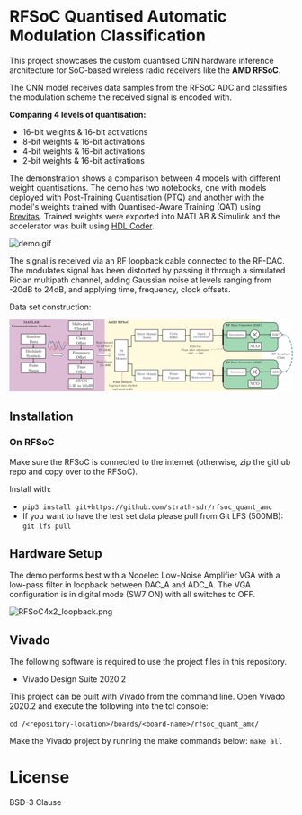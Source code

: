 # RFSoC Quantised Automatic Modulation Classification
This project showcases the custom quantised CNN hardware inference architecture for SoC-based wireless radio receivers like the **AMD RFSoC**.

The CNN model receives data samples from the RFSoC ADC and classifies the modulation scheme the received signal is encoded with.

**Comparing 4 levels of quantisation:**
- 16-bit weights & 16-bit activations
- 8-bit weights & 16-bit activations
- 4-bit weights & 16-bit activations
- 2-bit weights & 16-bit activations

The demonstration shows a comparison between 4 models with different weight quantisations. The demo has two notebooks, one with models deployed with Post-Training Quantisation (PTQ) and another with the model's weights trained with Quantised-Aware Training (QAT) using [Brevitas](https://github.com/Xilinx/brevitas). Trained weights were exported into MATLAB & Simulink and the accelerator was built using [HDL Coder](https://uk.mathworks.com/products/hdl-coder.html).

![demo.gif](images/demo.gif)

The signal is received via an RF loopback cable connected to the RF-DAC. The modulates signal has been distorted by passing it through a simulated Rician multipath channel, adding Gaussian noise at levels ranging from -20dB to 24dB, and applying time, frequency, clock offsets.

Data set construction:

![dataset_generation.png](images/dataset_generation.png)

## Installation
### On RFSoC
Make sure the RFSoC is connected to the internet (otherwise, zip the github repo and copy over to the RFSoC).

Install with:
- `pip3 install git+https://github.com/strath-sdr/rfsoc_quant_amc`
- If you want to have the test set data please pull from Git LFS (500MB): `git lfs pull`


## Hardware Setup
The demo performs best with a Nooelec Low-Noise Amplifier VGA with a low-pass filter in loopback between DAC_A and ADC_A. The VGA configuration is in digital mode (SW7 ON) with all switches to OFF.

![RFSoC4x2_loopback.png](images/RFSoC4x2_loopback.png)


## Vivado
The following software is required to use the project files in this repository.
- Vivado Design Suite 2020.2

This project can be built with Vivado from the command line. Open Vivado 2020.2 and execute the following into the tcl console:

`cd /<repository-location>/boards/<board-name>/rfsoc_quant_amc/`

Make the Vivado project by running the make commands below:
`make all`

# License
BSD-3 Clause